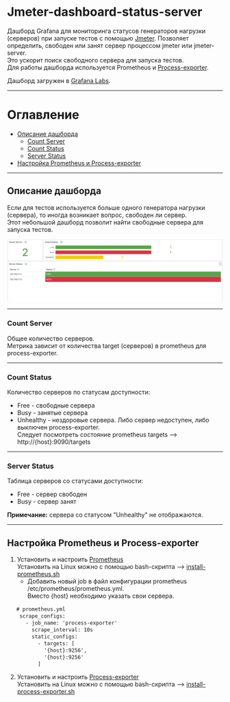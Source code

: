 # Jmeter-dashboard-status-server
Дашборд Grafana для мониторинга статусов генераторов нагрузки (серверов) 
при запуске тестов с помощью [Jmeter](https://jmeter.apache.org/). 
Позволяет определить, свободен или занят сервер процессом jmeter или jmeter-server.  
Это ускорит поиск свободного сервера для запуска тестов.  
Для работы дашборда используется Prometheus и [Process-exporter](https://github.com/ncabatoff/process-exporter).

Дашборд загружен в [Grafana Labs](https://grafana.com/grafana/dashboards/21999-jmeter-dashboard-status-server/).

---
# Оглавление
* [Описание дашборда](#dashboardDescription)
  * [Count Server](#countServer)
  * [Count Status](#countStatus)
  * [Server Status](#serverStatus)
* [Настройка Prometheus и Process-exporter](#settings)

---
## Описание дашборда <a id="dashboardDescription"></a>
Если для тестов используется больше одного генератора нагрузки (сервера), 
то иногда возникает вопрос, свободен ли сервер.  
Этот небольшой дашборд позволит найти свободные сервера для запуска тестов.

![Jmeter Status Server - картинка](https://raw.githubusercontent.com/promokk/jmeter-dashboard-status-server/main/data/Jmeter_Status_Server.png)

---
### Count Server <a id="countServer"></a>
Общее количество серверов.  
Метрика зависит от количества target (серверов) в prometheus для process-exporter.

---
### Count Status <a id="countStatus"></a>
Количество серверов по статусам доступности:  
* Free - свободные сервера
* Busy - занятые сервера
* Unhealthy - нездоровые сервера. Либо сервер недоступен, либо выключен process-exporter.  
  Следует посмотреть состояние prometheus targets --> http://{host}:9090/targets

---
### Server Status <a id="serverStatus"></a>
Таблица серверов со статусами доступности:
* Free - сервер свободен
* Busy - сервер занят

**Примечание:** сервера со статусом "Unhealthy" не отображаются.

---
## Настройка Prometheus и Process-exporter <a id="settings"></a>
1. Установить и настроить [Prometheus](https://prometheus.io/docs/prometheus/latest/getting_started/)  
   Установить на Linux можно с помощью bash-скрипта --> 
   [install-prometheus.sh](https://github.com/promokk/bash-scripts/blob/main/install-scripts/install-prometheus.sh)
    * Добавить новый job в файл конфигурации prometheus /etc/prometheus/prometheus.yml.  
      Вместо {host} необходимо указать свои сервера.

~~~shell
   # prometheus.yml
    scrape_configs:
      - job_name: 'process-exporter'
        scrape_interval: 10s
        static_configs:
          - targets: [
            '{host}:9256',
            '{host}:9256'
          ]
~~~

2. Установить и настроить [Process-exporter](https://github.com/ncabatoff/process-exporter?tab=readme-ov-file)  
   Установить на Linux можно с помощью bash-скрипта --> 
   [install-process-exporter.sh](https://github.com/promokk/bash-scripts/blob/main/install-scripts/install-process-exporter.sh)
